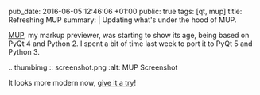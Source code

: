 pub_date: 2016-06-05 12:46:06 +01:00
public: true
tags: [qt, mup]
title: Refreshing MUP
summary: |
    Updating what's under the hood of MUP.

[MUP][], my markup previewer, was starting to show its age, being based on PyQt 4 and Python 2. I spent a bit of time last week to port it to PyQt 5 and Python 3.

.. thumbimg :: screenshot.png
    :alt: MUP Screenshot

It looks more modern now, [give it a try][MUP]!

[MUP]: https://github.com/agateau/mup
